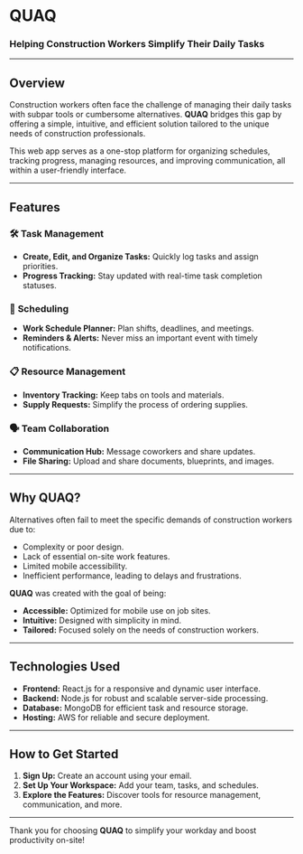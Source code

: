 # QUAQ

### Helping Construction Workers Simplify Their Daily Tasks

---

## Overview

Construction workers often face the challenge of managing their daily tasks with subpar tools or cumbersome alternatives. **QUAQ** bridges this gap by offering a simple, intuitive, and efficient solution tailored to the unique needs of construction professionals.

This web app serves as a one-stop platform for organizing schedules, tracking progress, managing resources, and improving communication, all within a user-friendly interface.

---

## Features

### 🛠️ **Task Management**
- **Create, Edit, and Organize Tasks:** Quickly log tasks and assign priorities.
- **Progress Tracking:** Stay updated with real-time task completion statuses.

### 📅 **Scheduling**
- **Work Schedule Planner:** Plan shifts, deadlines, and meetings.
- **Reminders & Alerts:** Never miss an important event with timely notifications.

### 📋 **Resource Management**
- **Inventory Tracking:** Keep tabs on tools and materials.
- **Supply Requests:** Simplify the process of ordering supplies.

### 🗣️ **Team Collaboration**
- **Communication Hub:** Message coworkers and share updates.
- **File Sharing:** Upload and share documents, blueprints, and images.

---

## Why QUAQ?

Alternatives often fail to meet the specific demands of construction workers due to:
- Complexity or poor design.
- Lack of essential on-site work features.
- Limited mobile accessibility.
- Inefficient performance, leading to delays and frustrations.

**QUAQ** was created with the goal of being:
- **Accessible:** Optimized for mobile use on job sites.
- **Intuitive:** Designed with simplicity in mind.
- **Tailored:** Focused solely on the needs of construction workers.

---

## Technologies Used

- **Frontend:** React.js for a responsive and dynamic user interface.
- **Backend:** Node.js for robust and scalable server-side processing.
- **Database:** MongoDB for efficient task and resource storage.
- **Hosting:** AWS for reliable and secure deployment.

---

## How to Get Started

1. **Sign Up:** Create an account using your email.
2. **Set Up Your Workspace:** Add your team, tasks, and schedules.
3. **Explore the Features:** Discover tools for resource management, communication, and more.

---

Thank you for choosing **QUAQ** to simplify your workday and boost productivity on-site!

